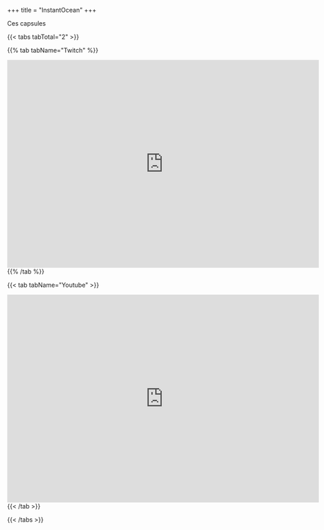 +++
title = "InstantOcean"
+++

Ces capsules

{{< tabs tabTotal="2" >}}

{{% tab tabName="Twitch" %}}
<iframe
  src="https://player.twitch.tv/?collection=zW1R0M_b_ReawQ&parent=drgwel.com"
  height="480"
  width="720"
  frameborder="0"
  scrolling="no"
  allowfullscreen="false">
</iframe>
{{% /tab %}}

{{< tab tabName="Youtube" >}}
<iframe
  src="https://www.youtube.com/embed/videoseries?list=PLM8P4Wj77zPWFjqQy64CC8GLByQHAR7q-"
  width="720"
  height="480"
  frameborder="0"
  allow="accelerometer; autoplay; clipboard-write; encrypted-media; gyroscope; picture-in-picture"
  allowfullscreen>
</iframe>
{{< /tab >}}

{{< /tabs >}}